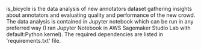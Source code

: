 is_bicycle is the data analysis of new annotators dataset gathering insights about annotators and evaluating quality and performance of the new crowd. The data analysis is contained in Jupyter notebook which can be run in any preferred way (I ran Jupyter Notebook in AWS Sagemaker Studio Lab with default:Python kernel). The required dependencies are listed in 'requirements.txt' file.
